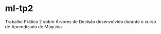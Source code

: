 # ml-tp2
Trabalho Prático 2 sobre Árvores de Decisão desenvolvido durante o curso de Aprendizado de Máquina
